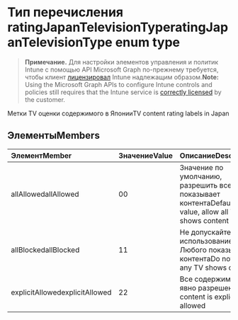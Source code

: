 # <a name="ratingjapantelevisiontype-enum-type"></a><span data-ttu-id="51db1-101">Тип перечисления ratingJapanTelevisionType</span><span class="sxs-lookup"><span data-stu-id="51db1-101">ratingJapanTelevisionType enum type</span></span>

> <span data-ttu-id="51db1-102">**Примечание.** Для настройки элементов управления и политик Intune с помощью API Microsoft Graph по-прежнему требуется, чтобы клиент [лицензировал](https://go.microsoft.com/fwlink/?linkid=839381) Intune надлежащим образом.</span><span class="sxs-lookup"><span data-stu-id="51db1-102">**Note:** Using the Microsoft Graph APIs to configure Intune controls and policies still requires that the Intune service is [correctly licensed](https://go.microsoft.com/fwlink/?linkid=839381) by the customer.</span></span>

<span data-ttu-id="51db1-103">Метки TV оценки содержимого в Японии</span><span class="sxs-lookup"><span data-stu-id="51db1-103">TV content rating labels in Japan</span></span>
## <a name="members"></a><span data-ttu-id="51db1-104">Элементы</span><span class="sxs-lookup"><span data-stu-id="51db1-104">Members</span></span>
|<span data-ttu-id="51db1-105">Элемент</span><span class="sxs-lookup"><span data-stu-id="51db1-105">Member</span></span>|<span data-ttu-id="51db1-106">Значение</span><span class="sxs-lookup"><span data-stu-id="51db1-106">Value</span></span>|<span data-ttu-id="51db1-107">Описание</span><span class="sxs-lookup"><span data-stu-id="51db1-107">Description</span></span>|
|:---|:---|:---|
|<span data-ttu-id="51db1-108">allAllowed</span><span class="sxs-lookup"><span data-stu-id="51db1-108">allAllowed</span></span>|<span data-ttu-id="51db1-109">0</span><span class="sxs-lookup"><span data-stu-id="51db1-109">0</span></span>|<span data-ttu-id="51db1-110">Значение по умолчанию, разрешить всем TV показывает контента</span><span class="sxs-lookup"><span data-stu-id="51db1-110">Default value, allow all TV shows content</span></span>|
|<span data-ttu-id="51db1-111">allBlocked</span><span class="sxs-lookup"><span data-stu-id="51db1-111">allBlocked</span></span>|<span data-ttu-id="51db1-112">1</span><span class="sxs-lookup"><span data-stu-id="51db1-112">1</span></span>|<span data-ttu-id="51db1-113">Не допускайте использование Любого показывает контента</span><span class="sxs-lookup"><span data-stu-id="51db1-113">Do not allow any TV shows content</span></span>|
|<span data-ttu-id="51db1-114">explicitAllowed</span><span class="sxs-lookup"><span data-stu-id="51db1-114">explicitAllowed</span></span>|<span data-ttu-id="51db1-115">2</span><span class="sxs-lookup"><span data-stu-id="51db1-115">2</span></span>|<span data-ttu-id="51db1-116">Все содержимое TV явно разрешен</span><span class="sxs-lookup"><span data-stu-id="51db1-116">All TV content is explicitly allowed</span></span>|



